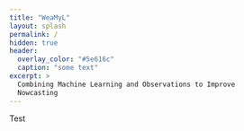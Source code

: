 ```yaml
---
title: "WeaMyL"
layout: splash
permalink: /
hidden: true
header:
  overlay_color: "#5e616c"
  caption: "some text"
excerpt: >
  Combining Machine Learning and Observations to Improve
  Nowcasting 
---
```


Test
